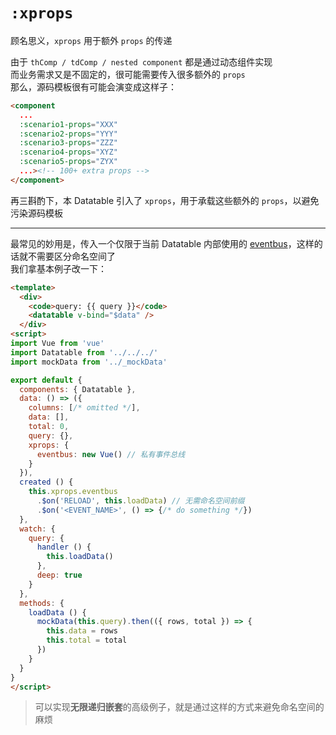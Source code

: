 # `:xprops`

顾名思义，`xprops` 用于额外 `props` 的传递

由于 `thComp / tdComp / nested component` 都是通过动态组件实现  
而业务需求又是不固定的，很可能需要传入很多额外的 `props`  
那么，源码模板很有可能会演变成这样子：

```html
<component
  ...
  :scenario1-props="XXX"
  :scenario2-props="YYY"
  :scenario3-props="ZZZ"
  :scenario4-props="XYZ"
  :scenario5-props="ZYX"
  ...><!-- 100+ extra props -->
</component>
```

再三斟酌下，本 Datatable 引入了 `xprops`，用于承载这些额外的 `props`，以避免污染源码模板

***

最常见的妙用是，传入一个仅限于当前 Datatable 内部使用的 [eventbus](https://vuejs.org/v2/guide/components.html#Non-Parent-Child-Communication)，这样的话就不需要区分命名空间了  
我们拿基本例子改一下：

```html
<template>
  <div>
    <code>query: {{ query }}</code>
    <datatable v-bind="$data" />
  </div>
<script>
import Vue from 'vue'
import Datatable from '../../../'
import mockData from '../_mockData'

export default {
  components: { Datatable },
  data: () => ({
    columns: [/* omitted */],
    data: [],
    total: 0,
    query: {},
    xprops: {
      eventbus: new Vue() // 私有事件总线
    }
  }),
  created () {
    this.xprops.eventbus
      .$on('RELOAD', this.loadData) // 无需命名空间前缀
      .$on('<EVENT_NAME>', () => {/* do something */})
  },
  watch: {
    query: {
      handler () {
        this.loadData()
      },
      deep: true
    }
  },
  methods: {
    loadData () {
      mockData(this.query).then(({ rows, total }) => {
        this.data = rows
        this.total = total
      })      
    }
  }
}
</script>
```

> 可以实现**无限递归嵌套**的高级例子，就是通过这样的方式来避免命名空间的麻烦
